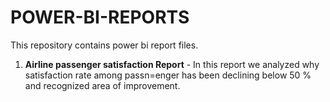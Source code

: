 # POWER-BI-REPORTS

This repository contains power bi report files.

1. **Airline passenger satisfaction Report** - In this report we analyzed why satisfaction rate among passn=enger has been declining below 50 % and recognized area of improvement.

